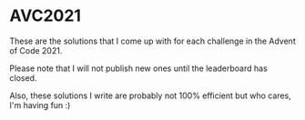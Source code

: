 # AVC2021

These are the solutions that I come up with for each challenge in the Advent of Code 2021.

Please note that I will not publish new ones until the leaderboard has closed.

Also, these solutions I write are probably not 100% efficient but who cares, I'm having fun :)